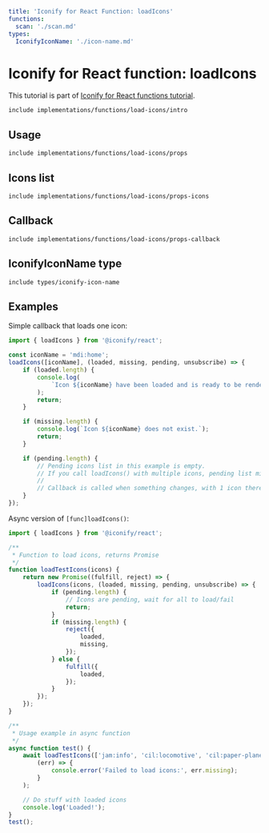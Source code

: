 ```yaml
title: 'Iconify for React Function: loadIcons'
functions:
  scan: './scan.md'
types:
  IconifyIconName: './icon-name.md'
```

# Iconify for React function: loadIcons

This tutorial is part of [Iconify for React functions tutorial](./index.md#functions).

`include implementations/functions/load-icons/intro`

## Usage

`include implementations/functions/load-icons/props`

## Icons list

`include implementations/functions/load-icons/props-icons`

## Callback

`include implementations/functions/load-icons/props-callback`

## IconifyIconName type

`include types/iconify-icon-name`

## Examples

Simple callback that loads one icon:

```js
import { loadIcons } from '@iconify/react';

const iconName = 'mdi:home';
loadIcons([iconName], (loaded, missing, pending, unsubscribe) => {
	if (loaded.length) {
		console.log(
			`Icon ${iconName} have been loaded and is ready to be renderered.`
		);
		return;
	}

	if (missing.length) {
		console.log(`Icon ${iconName} does not exist.`);
		return;
	}

	if (pending.length) {
		// Pending icons list in this example is empty.
		// If you call loadIcons() with multiple icons, pending list might not be empty, but for one icon it is always empty.
		//
		// Callback is called when something changes, with 1 icon there can only be 2 type of changes: icon has loaded or icon is missing.
	}
});
```

Async version of `[func]loadIcons()`:

```js
import { loadIcons } from '@iconify/react';

/**
 * Function to load icons, returns Promise
 */
function loadTestIcons(icons) {
	return new Promise((fulfill, reject) => {
		loadIcons(icons, (loaded, missing, pending, unsubscribe) => {
			if (pending.length) {
				// Icons are pending, wait for all to load/fail
				return;
			}
			if (missing.length) {
				reject({
					loaded,
					missing,
				});
			} else {
				fulfill({
					loaded,
				});
			}
		});
	});
}

/**
 * Usage example in async function
 */
async function test() {
	await loadTestIcons(['jam:info', 'cil:locomotive', 'cil:paper-plane']).catch(
		(err) => {
			console.error('Failed to load icons:', err.missing);
		}
	);

	// Do stuff with loaded icons
	console.log('Loaded!');
}
test();
```
